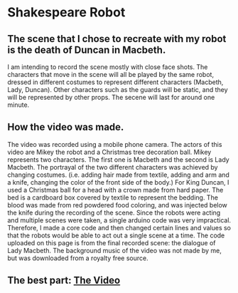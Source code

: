 # Shakespeare Robot

## The scene that I chose to recreate with my robot is the death of Duncan in Macbeth.
I am intending to record the scene mostly with close face shots. The characters that move in the scene will all be played by the same robot, dressed in different costumes to represent different characters (Macbeth, Lady, Duncan). Other characters such as the guards will be static, and they will be represented by other props. The secene will last for around one minute.

## How the video was made.
The video was recorded using a mobile phone camera. The actors of this video are Mikey the robot and a Christmas tree decoration ball. Mikey represents two characters. The first one is Macbeth and the second is Lady Macbeth. The portrayal of the two different characters was achieved by changing costumes. (i.e. adding hair made from textile, adding and arm and a knife, changing the color of the front side of the body.) For King Duncan, I used a Christmas ball for a head with a crown made from hard paper. The bed is a cardboard box covered by textile to represent the bedding. The blood was made from red powdered food coloring, and was injected below the knife during the recording of the scene.
Since the robots were acting and multiple scenes were taken, a single arduino code was very impractical. Therefore, I made a core code and then changed certain lines and values so that the robots would be able to act out a single scene at a time. The code uploaded on this page is from the final recorded scene: the dialogue of Lady Macbeth. The background music of the video was not made by me, but was downloaded from a royalty free source.

## The best part: [The Video](https://www.youtube.com/watch?v=4JmbkYKBxAc)
